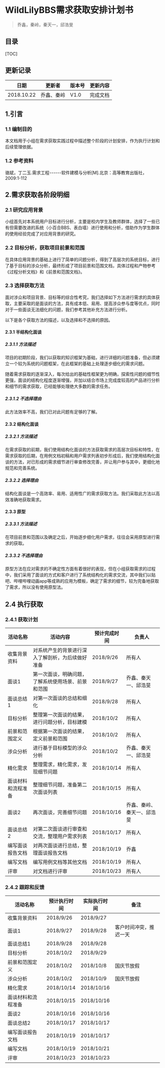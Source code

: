 # WildLilyBBS需求获取安排计划书

> 乔鑫，秦岭，秦天一，邱浩旻

## 目录

[TOC]

## 更新记录

| 日期 | 更新者 | 版本号 | 更新内容 |
| -- | -- | -- | -- |
| 2018.10.22 | 乔鑫、秦岭 | V1.0 | 完成文档 |

## 1.引言

### 1.1 编制目的

本文档用于小组在需求获取实践过程中描述整个阶段的计划安排，作为执行计划和后续管理依据。

### 1.2 参考资料

骆斌，丁二玉.需求工程------软件建模与分析[M].北京：高等教育出版社，2009:1-112

## 2.需求获取各阶段明细

### 2.1 研究应用背景

小组首先对本系统用户目标进行分析，主要是校内学生及教师群体，选择了一些已有但需要改进的系统（小百合BBS、表白墙）进行使用和分析，借助作为学生群体的使用经验完成了对应用背景的研究。

### 2.2 目标分析，获取项目前景和范围

在具体应用背景的基础上进行了简单的问题分析，得到了高层次的系统目标，进行了基于目标的涉众分析，最终形成了项目前景和范围文档，具体过程和产物参考《过程分析文档》和《前景和范围文档》。

### 2.3 选择获取方法

面对涉众和项目背景、目标等的综合性考究，我们选择如下方法进行需求的具体获取，主要采取的是面谈的方法，具有成本低、易用、提高涉众参与度等优点，同时对于一些面谈无法细化的问题，我们参考其他补充方法进行分析。

以下是各个获取方法的描述，以及选择和不选择的原因。

#### 2.3.1 半结构化面谈

##### 2.3.1.1 方法描述

项目的初期阶段，我们以获取的知识框架为基础，进行详细的问题准备，但必须建立一个较为系统的问题框架，在此框架的基础上处理逐步细化的需求问题。

随着需求获取的逐渐深入，每次给出的基础性框架更为明确，探索性问题的细节性更强，面谈的结构化程度逐渐增强，并加以结合市场上完成度较高的产品进行分析和细节的需求获取，已经能够处理绝大多数的需求任务。

##### 2.3.1.2 不选择理由

此方法效率不高，我们已对此问题有足够的了解。

#### 2.3.2 结构化面谈

##### 2.3.2.1 方法描述

在需求获取的前期，我们使用结构化面谈的方法获取需求的高层次目标和特性，在需求获取的后期，在用例文档初稿和用户需求列表初步形成后，我们使用结构化面谈的方法，对已形成的需求细节进行审查修改完善，并让用户参与其中，更细化地规范和完善系统。

##### 2.3.2.2 选择理由

结构化面谈是一个高效率、易用、适用性广的需求获取方法。我们采取此方法以高效准确地获取需求。

#### 2.3.3 原型

##### 2.3.3.1 方法描述

在项目前景和范围以及确定之后，开始逐步细化用户需求，往往会采用原型进行需求的获取。

##### 2.3.3.2 不选择理由

原型方法在应对需求的不确定性方面有着很好的表现，但在小组获取需求的过程中，我们采用了面谈的方式和客户进行了系统结构化的需求交流，其中我们以贴吧、哔哩哔哩动画app等成熟的应用为模板，确定了需求的细节，较为完备地获取了需求，所以没有使用原型法。

## 2.4 执行获取

### 2.4.1 获取计划

| 活动名称 | 活动内容 | 预计完成时间 | 负责人 |
| -- | -- | -- | -- |
| 收集背景资料 | 对系统产生的背景进行深入了解剖析，为后续做好准备 | 2018/9/26 | 所有人 |
| 面谈1 | 第一次面谈，明确问题，了解系统使用场景、前景和范围 | 2018/9/27 | 乔鑫、秦天一、邱浩旻 |
| 面谈总结1 | 对第一次面谈的总结和细化 | 2018/9/28 | 所有人 |
| 目标分析 | 整理第一次面谈的结果，进行问题分析，目标建模 | 2018/10/2 | 所有人 |
| 前景和范围定义 | 根据第一次面谈的结果，定义前景和范围 | 2018/10/2 | 所有人 |
| 涉众分析 | 进行基于目标模型的涉众分析 | 2018/10/2 | 乔鑫、秦天一、邱浩旻 |
| 精化需求 | 整理需求，精化需求，发现细节问题 | 2018/10/14 | 所有人 |
| 面谈材料和流程准备 | 整理细节问题，准备第二次面谈列表 | 2018/10/15 | 所有人 |
| 面谈2 | 再次面谈，完善细节问题 | 2018/10/16 | 乔鑫、秦岭、秦天一、邱浩旻 |
| 面谈总结2 | 对第二次面谈进行审查和交流，整理用户需求列表 | 2018/10/17 | 所有人 |
| 编写面谈报告文档 | 对两次面谈进行总结，整理面谈报告文档 | 2018/10/19 | 乔鑫 |
| 编写文档 | 编写用例文档等其他文档 | 2018/10/19 | 所有人 |
| 评审 | 对文档进行评审 | 2018/10/23 | 所有人 |

### 2.4.2 跟踪和反馈

| 活动名称 | 预计执行时间 | 实际执行时间 | 备注 |
| -- | -- | -- | -- |
| 收集背景资料 | 2018/9/26 | 2018/9/27 | |
| 面谈1 | 2018/9/27 | 2018/9/28 | 客户时间冲突，推迟一天 |
| 面谈总结1 | 2018/9/28 | 2018/9/28 | |
| 目标分析 | 2018/10/2 | 2018/9/29 | |
| 前景和范围定义 |  2018/10/2 | 2018/10/8 | 国庆节放假 |
| 涉众分析 |  2018/10/2 | 2018/10/9 | 国庆节放假 |
| 精化需求 | 2018/10/14 | 2018/10/16 | |
| 面谈材料和流程准备 | 2018/10/15 | 2018/10/16 | |
| 面谈2 | 2018/10/16 | 2018/10/16 | |
| 面谈总结2 | 2018/10/17 | 2018/10/17 | |
| 编写面谈报告文档 | 2018/10/19 | 2018/10/17 | |
| 编写文档 | 2018/10/19 | 2018/10/21 | |
| 评审 | 2018/10/23 | 2018/10/23 | |

